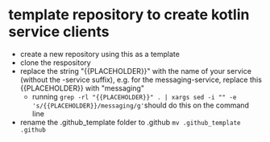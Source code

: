 # template repository to create kotlin service clients

- create a new repository using this as a template
- clone the respository
- replace the string "{{PLACEHOLDER}}" with the name of your service (without the -service suffix), e.g. for the messaging-service, replace this {{PLACEHOLDER}} with "messaging"
  - running `grep -rl "{{PLACEHOLDER}}" . | xargs sed -i "" -e 's/{{PLACEHOLDER}}/messaging/g'`should do this on the command line
- rename the .github_template folder to .github `mv .github_template .github`
